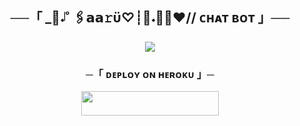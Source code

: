 <h2 align="center">
    ──「 _🫧𝆺𝅥˚ 🖇️𝗮𝗮𝚛ϋ♡┊🧸𝆺꯭𝅥❤️//  ᴄʜᴀᴛ ʙᴏᴛ 」──
</h2>
<p align="center">
  <img src="https://graph.org/file/84e84ff778b045879d24f.jpg">
</p>

<h3 align="center">
    ─「 ᴅᴇᴩʟᴏʏ ᴏɴ ʜᴇʀᴏᴋᴜ 」─
</h3>

<p align="center"><a href="https://dashboard.heroku.com/new?template=https://github.com/GOD-R4V4N/AaruChatBot"> <img src="https://img.shields.io/badge/Deploy%20On%20Heroku-00FFFF?style=for-the-badge&logo=heroku" width="220" height="38.45"/></a></p>

